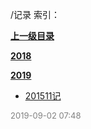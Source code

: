 /记录 索引：


**[上一级目录](/index.md)**

**[2018](/记录/2018/index.md)**

**[2019](/记录/2019/index.md)**

- [201511记](/记录/201511记.md)


<font size=2 color='grey'> 2019-09-02 07:48 </font>